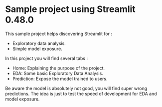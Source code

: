 # Sample project using Streamlit 0.48.0

This sample project helps discovering Streamlit for :

 - Exploratory data analysis.
 - Simple model exposure.

In this project you will find several tabs :

 - Home: Explaining the purpose of the project.
 - EDA: Some basic Exploratory Data Analysis.
 - Prediction: Expose the model trained to users.

Be aware the model is absolutely not good, you will find super wrong predictions. The idea is just to test the speed of development for EDA and model exposure.
